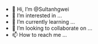 - 👋 Hi, I’m @Sultanhgwei
- 👀 I’m interested in ...
- 🌱 I’m currently learning ...
- 💞️ I’m looking to collaborate on ...
- 📫 How to reach me ...

<!---
Sultanhgwei/Sultanhgwei is a ✨ special ✨ repository because its `README.md` (this file) appears on your GitHub profile.
You can click the Preview link to take a look at your changes.
--->
